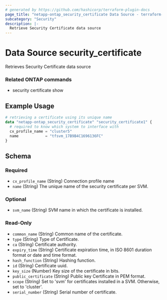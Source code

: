 ```yaml
---
# generated by https://github.com/hashicorp/terraform-plugin-docs
page_title: "netapp-ontap_security_certificate Data Source - terraform-provider-netapp-ontap"
subcategory: "Security"
description: |-
  Retrieve Security Certificate data source
---
```


# Data Source security_certificate
Retrieves Security Certificate data source

### Related ONTAP commands
* security certificate show

## Example Usage

```terraform
# retrieving a certificate using its unique name
data "netapp-ontap_security_certificate" "security_certificate1" {
  # required to know which system to interface with
  cx_profile_name = "cluster5"
  name            = "tfsvm_17B9B4C1696136FC"
}
```

<!-- schema generated by tfplugindocs -->
## Schema

### Required

- `cx_profile_name` (String) Connection profile name
- `name` (String) The unique name of the security certificate per SVM.

### Optional

- `svm_name` (String) SVM name in which the certificate is installed.

### Read-Only

- `common_name` (String) Common name of the certificate.
- `type` (String) Type of Certificate.
- `ca` (String) Certificate authority.
- `expiry_time` (String) Certificate expiration time, in ISO 8601 duration format or date and time format.
- `hash_function` (String) Hashing function.
- `id` (String) Certificate uuid.
- `key_size` (Number) Key size of the certificate in bits.
- `public_certificate` (String) Public key Certificate in PEM format.
- `scope` (String) Set to 'svm' for certificates installed in a SVM. Otherwise, set to 'cluster'.
- `serial_number` (String) Serial number of certificate.
